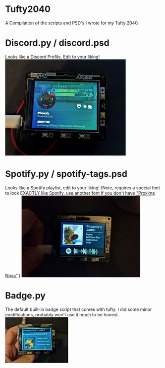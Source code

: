 # Tufty2040
A Compilation of the scripts and PSD's I wrote for my Tufty 2040.

# Discord.py / discord.psd
Looks like a Discord Profile, Edit to your liking!
![discord demo](https://raw.githubusercontent.com/PhoenixSheppy/Tufty2040/main/demo/discord.jpeg)

# Spotify.py / spotify-tags.psd
Looks like a Spotify playlist, edit to your liking! (Note, requires a special font to look EXACTLY like Spotify, use another font if you don't have ["Proxima Nova"](https://freefontsfamily.com/proxima-nova-font-family-free-download/).)
![Spotify demo](https://raw.githubusercontent.com/PhoenixSheppy/Tufty2040/main/demo/spotify.jpeg)

# Badge.py
The default built-in badge script that comes with tufty. I did some minor modifications, probably won't use it much to be honest.
![Badge demo](https://raw.githubusercontent.com/PhoenixSheppy/Tufty2040/main/demo/badge.jpeg)